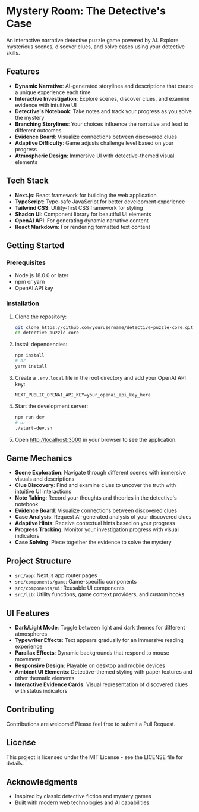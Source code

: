# Mystery Room: The Detective's Case

An interactive narrative detective puzzle game powered by AI. Explore mysterious scenes, discover clues, and solve cases using your detective skills.

## Features

- **Dynamic Narrative**: AI-generated storylines and descriptions that create a unique experience each time
- **Interactive Investigation**: Explore scenes, discover clues, and examine evidence with intuitive UI
- **Detective's Notebook**: Take notes and track your progress as you solve the mystery
- **Branching Storylines**: Your choices influence the narrative and lead to different outcomes
- **Evidence Board**: Visualize connections between discovered clues
- **Adaptive Difficulty**: Game adjusts challenge level based on your progress
- **Atmospheric Design**: Immersive UI with detective-themed visual elements

## Tech Stack

- **Next.js**: React framework for building the web application
- **TypeScript**: Type-safe JavaScript for better development experience
- **Tailwind CSS**: Utility-first CSS framework for styling
- **Shadcn UI**: Component library for beautiful UI elements
- **OpenAI API**: For generating dynamic narrative content
- **React Markdown**: For rendering formatted text content

## Getting Started

### Prerequisites

- Node.js 18.0.0 or later
- npm or yarn
- OpenAI API key

### Installation

1. Clone the repository:
   ```bash
   git clone https://github.com/yourusername/detective-puzzle-core.git
   cd detective-puzzle-core
   ```

2. Install dependencies:
   ```bash
   npm install
   # or
   yarn install
   ```

3. Create a `.env.local` file in the root directory and add your OpenAI API key:
   ```
   NEXT_PUBLIC_OPENAI_API_KEY=your_openai_api_key_here
   ```

4. Start the development server:
   ```bash
   npm run dev
   # or
   ./start-dev.sh
   ```

5. Open [http://localhost:3000](http://localhost:3000) in your browser to see the application.

## Game Mechanics

- **Scene Exploration**: Navigate through different scenes with immersive visuals and descriptions
- **Clue Discovery**: Find and examine clues to uncover the truth with intuitive UI interactions
- **Note Taking**: Record your thoughts and theories in the detective's notebook
- **Evidence Board**: Visualize connections between discovered clues
- **Case Analysis**: Request AI-generated analysis of your discovered clues
- **Adaptive Hints**: Receive contextual hints based on your progress
- **Progress Tracking**: Monitor your investigation progress with visual indicators
- **Case Solving**: Piece together the evidence to solve the mystery

## Project Structure

- `src/app`: Next.js app router pages
- `src/components/game`: Game-specific components
- `src/components/ui`: Reusable UI components
- `src/lib`: Utility functions, game context providers, and custom hooks

## UI Features

- **Dark/Light Mode**: Toggle between light and dark themes for different atmospheres
- **Typewriter Effects**: Text appears gradually for an immersive reading experience
- **Parallax Effects**: Dynamic backgrounds that respond to mouse movement
- **Responsive Design**: Playable on desktop and mobile devices
- **Ambient UI Elements**: Detective-themed styling with paper textures and other thematic elements
- **Interactive Evidence Cards**: Visual representation of discovered clues with status indicators

## Contributing

Contributions are welcome! Please feel free to submit a Pull Request.

## License

This project is licensed under the MIT License - see the LICENSE file for details.

## Acknowledgments

- Inspired by classic detective fiction and mystery games
- Built with modern web technologies and AI capabilities
